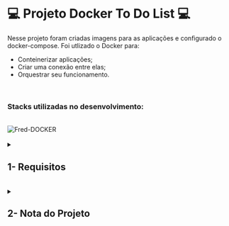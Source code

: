 # :computer: Projeto Docker To Do List :computer:

Nesse projeto foram criadas imagens para as aplicações e configurado o docker-compose. Foi utlizado o Docker para:
- Conteinerizar aplicações;
- Criar uma conexão entre elas;
- Orquestrar seu funcionamento.

<br />

### Stacks utilizadas no desenvolvimento:
<div style="display: inline_block"><br>
  <img alt="Fred-DOCKER" src="https://img.shields.io/badge/Docker-2CA5E0?style=for-the-badge&logo=docker&logoColor=white" />
</div>

<br />

<details>
<summary>
  
## 1- Requisitos
  
</summary>

### 1. Crie um container em modo interativo, sem rodá-lo, nomeando-o como 01container e utilizando a imagem alpine na versão 3.12

### 2. Inicie o container 01container

### 3. Liste os containers filtrando pelo nome 01container

### 4. Execute o comando cat /etc/os-release no container 01container sem se acoplar a ele

### 5. Remova o container 01container

### 6. Faça o download da imagem nginx com a versão 1.21.3-alpine sem criar ou rodar um container

### 7. Rode um novo container com a imagem nginx com a versão 1.21.3-alpine em segundo plano nomeando-o como 02images e mapeando sua porta padrão de acesso para porta 3000 do sistema hospedeiro

### 8. Pare o container 02images que está em andamento

### 9. Gere uma build a partir do Dockerfile do back-end do todo-app nomeando a imagem para todobackend

### 10. Gere uma build a partir do Dockerfile do front-end do todo-app nomeando a imagem para todofrontend

### 11. Gere uma build a partir do Dockerfile dos testes do todo-app nomeando a imagem para todotests

### 12. Suba uma orquestração em segundo plano com o docker-compose de forma que backend, frontend e tests consigam se comunicar

</details>
<br />

<details>
<summary>

## 2- Nota do Projeto

</summary>

## 100% :heavy_check_mark:

![Project-Docker-ToDo-List-Grade](https://raw.githubusercontent.com/FredericoTP/trybe-project-17-docker-todo-list/main/images/docker-grade.png)

</details>
<br />
